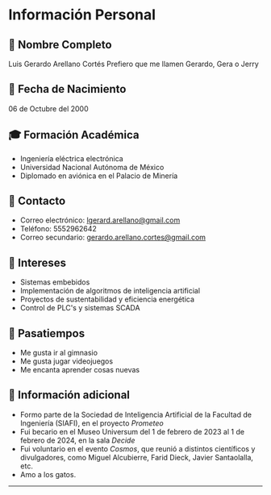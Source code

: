 # Información Personal

## 👤 Nombre Completo
Luis Gerardo Arellano Cortés
Prefiero que me llamen Gerardo, Gera o Jerry 

## 📅 Fecha de Nacimiento
06 de Octubre del 2000

## 🎓 Formación Académica
- Ingeniería eléctrica electrónica
- Universidad Nacional Autónoma de México
- Diplomado en aviónica en el Palacio de Minería

## 📧 Contacto
- Correo electrónico: lgerard.arellano@gmail.com
- Teléfono: 5552962642
- Correo secundario: gerardo.arellano.cortes@gmail.com

## 🌟 Intereses
- Sistemas embebidos 
- Implementación de algoritmos de inteligencia artificial
- Proyectos de sustentabilidad y eficiencia energética
- Control de PLC's y sistemas SCADA

## 🏀 Pasatiempos
- Me gusta ir al gimnasio
- Me gusta jugar videojuegos
- Me encanta aprender cosas nuevas

## 🧠 Información adicional
- Formo parte de la Sociedad de Inteligencia Artificial de la Facultad de Ingeniería (SIAFI), en el proyecto *Prometeo*
- Fui becario en el Museo Universum del 1 de febrero de 2023 al 1 de febrero de 2024, en la sala *Decide*
- Fui voluntario en el evento *Cosmos*, que reunió a distintos científicos y divulgadores, como Miguel Alcubierre, Farid Dieck, Javier Santaolalla, etc. 
- Amo a los gatos.

---


